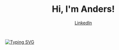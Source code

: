 <h1 align="center">Hi, I'm Anders!</h1>

<div align="center">
  <p align="center">
    <a href="https://linkedin.com/in/akjelsrud">LinkedIn</a>
  </p>
</div>
<br/>

[![Typing SVG](https://readme-typing-svg.demolab.com?font=Fira+Code&pause=1000&center=true&vCenter=true&width=435&lines=Computer+Vision;Building+agentic+systems;I+like+Python+%F0%9F%90%8D;Working+on+cool+stuff)](https://git.io/typing-svg)